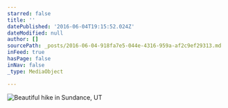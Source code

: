```yaml
---
starred: false
title: ''
datePublished: '2016-06-04T19:15:52.024Z'
dateModified: null
author: []
sourcePath: _posts/2016-06-04-918fa7e5-044e-4316-959a-af2c9ef29313.md
inFeed: true
hasPage: false
inNav: false
_type: MediaObject

---
```

![Beautiful hike in Sundance, UT](https://the-grid-user-content.s3-us-west-2.amazonaws.com/58f67f3e-244b-4e3a-9cbc-bff321c95ec8.jpg)